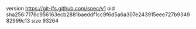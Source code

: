 version https://git-lfs.github.com/spec/v1
oid sha256:7176c956163ecb2881baeddf1cc9f6d5a6a307e243915eee727b934982999c13
size 93264
